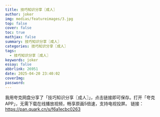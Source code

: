 ```yaml
---
title: 技巧知识分享〖成人〗
author: joker
img: medias/featureimages/3.jpg
top: false
cover: false
toc: true
mathjax: false
summary: 技巧知识分享〖成人〗
categories: 技巧知识分享〖成人〗
tags:
  - 技巧知识分享〖成人〗
keywords: joker
essay: false
abbrlink: 26951
date: 2025-04-20 23:40:02
coverImg:
password:
---
```


我用夸克网盘分享了「技巧知识分享〖成人〗」，点击链接即可保存。打开「夸克APP」，无需下载在线播放视频，畅享原画5倍速，支持电视投屏。
链接：https://pan.quark.cn/s/f6a1ecbc0263
